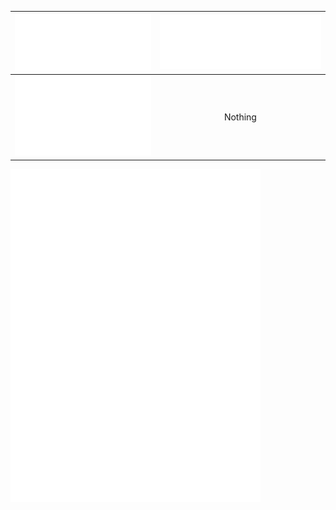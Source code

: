 ![](metrics.plugin.isocalendar.svg)             |  ![](/metrics.plugin.languages.indepth.svg)
:-------------------------:|:-------------------------:
![](/metrics.plugin.habits.facts.svg)  |  Nothing

<img align="center" src="/metrics.plugin.languages.indepth.svg" alt="Metrics" width="400">
<img align="center" src="/metrics.plugin.isocalendar.svg" alt="Calender" width="400">
<img align="center" src="/metrics.plugin.habits.facts.svg" alt="habits" width="400">
